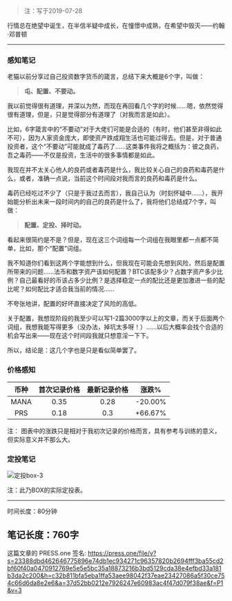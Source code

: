 >注：写于2019-07-28

行情总在绝望中诞生，在半信半疑中成长，在憧憬中成熟，在希望中毁灭——约翰·邓普顿

------

### 感知笔记

老猫以前分享过自己投资数字货币的箴言，总结下来大概是6个字，叫做：
> **屯、配置、不要动。**

我以前觉得很有道理，并深以为然，而现在再回看几个字的时候……嗯，依然觉得很有道理，但是，只是觉得部分有道理了（对我而言是如此）。

比如，6字箴言中的“不要动”对于大佬们可能是合适的（有时，他们甚至非得如此不可），因为人家资金庞大，即使资产跌成翔生活也可能过得去。但是，对于普通投资者，这个“不要动”可能就成了毒药了……这类事件我将之概括为：彼之良药，吾之毒药——不仅是投资，生活中的很多事情都是如此。

我现在并不太关心他人的良药或者毒药是什么，我比较关心自己的良药和毒药是什么，或者，准确一点说，当前这个时间段对我而言的良药和毒药是什么。

毒药已经吃过不少了（只是于我过去而言），我自己认为（时刻怀疑中……），我开始能分析出未来一段时间内的自己的良药是什么了，我将他们总结成7个字，叫做：
> **配置、定投、择时动。**

看起来很简约是不是？但是，现在这三个词组每一个词组在我眼里都一点都不简单，比如，那个“配置”词组。

我不知道你们看到这两个字能想到什么，但我现在可能会先想到风险，然后是配置所带来的问题……法币和数字资产该如何配置？BTC该配多少？占数字资产多少比例？自己最看好的币该占多少比例？是选择稳定一点的配比还是更加激进一些的配比呢？如何配比才适合我当前的情况……

不夸张地讲，配置的好坏直接决定了风险的高低。

关于配置，我想现阶段的我至少可以写1-2篇3000字以上的文章，而关于后面两个词组，我想我能写得更多（没办法，掉坑太多呀！）……以后大概率会找个合适的机会写出来——现在这个时间段我就只想意淫一下下。

所以，结论是：这几个字也是只是看似简单罢了。

### 价格感知

| 币种 | 首次记录价格 | 最新记录价格 |  涨跌%  |
| :--: | :----------: | :----------: | :-----: |
| MANA |     0.35     |     0.28  |  -20.00%  |
| PRS  |     0.18     |     0.3  | +66.67% |

注： 图表中的涨跌只是相对于我初次记录的价格而言，具有参考与训练的意义，但实际意义并不那么大。

### 定投笔记

![定投box-3](https://press.one/thumbnail?width=720&url=https://static.press.one/ab/3e/ab3ea1345f6ed08deb63fbb299c542d7498ebb22260c6bc83c3a8aa8dfec8491.png)


注：此乃BOX的实际定投表。

------

时间长度：80分钟

笔记长度：760字
----
这篇文章的 PRESS.one 签名:
https://press.one/file/v?s=23388dbd462646775896e74db1ec934271c96357820b2694fff3ba55cd2bf60f40a0470912769e5e5e5bc35a18873216b3bd5129cda38e4efbd33a181b3da2c200&h=c32b811bfa5eba1ffa53aee98042f37eae23427086a5f30ce754c66d6da8e2e6&a=37d52bb0212e7926247e60983ac4f47d079f38ae&f=P1&v=3
